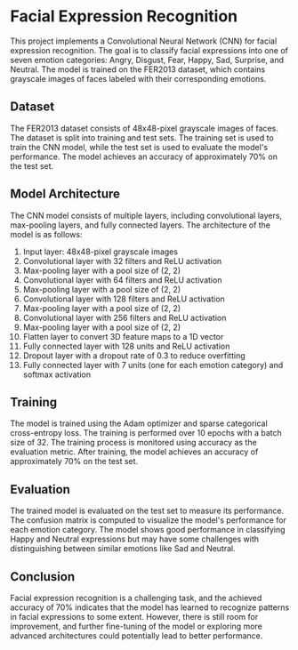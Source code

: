 # Facial Expression Recognition

This project implements a Convolutional Neural Network (CNN) for facial expression recognition. The goal is to classify facial expressions into one of seven emotion categories: Angry, Disgust, Fear, Happy, Sad, Surprise, and Neutral. The model is trained on the FER2013 dataset, which contains grayscale images of faces labeled with their corresponding emotions.

## Dataset

The FER2013 dataset consists of 48x48-pixel grayscale images of faces. The dataset is split into training and test sets. The training set is used to train the CNN model, while the test set is used to evaluate the model's performance. The model achieves an accuracy of approximately 70% on the test set.

## Model Architecture

The CNN model consists of multiple layers, including convolutional layers, max-pooling layers, and fully connected layers. The architecture of the model is as follows:

1. Input layer: 48x48-pixel grayscale images
2. Convolutional layer with 32 filters and ReLU activation
3. Max-pooling layer with a pool size of (2, 2)
4. Convolutional layer with 64 filters and ReLU activation
5. Max-pooling layer with a pool size of (2, 2)
6. Convolutional layer with 128 filters and ReLU activation
7. Max-pooling layer with a pool size of (2, 2)
8. Convolutional layer with 256 filters and ReLU activation
9. Max-pooling layer with a pool size of (2, 2)
10. Flatten layer to convert 3D feature maps to a 1D vector
11. Fully connected layer with 128 units and ReLU activation
12. Dropout layer with a dropout rate of 0.3 to reduce overfitting
13. Fully connected layer with 7 units (one for each emotion category) and softmax activation

## Training

The model is trained using the Adam optimizer and sparse categorical cross-entropy loss. The training is performed over 10 epochs with a batch size of 32. The training process is monitored using accuracy as the evaluation metric. After training, the model achieves an accuracy of approximately 70% on the test set.

## Evaluation

The trained model is evaluated on the test set to measure its performance. The confusion matrix is computed to visualize the model's performance for each emotion category. The model shows good performance in classifying Happy and Neutral expressions but may have some challenges with distinguishing between similar emotions like Sad and Neutral.

## Conclusion

Facial expression recognition is a challenging task, and the achieved accuracy of 70% indicates that the model has learned to recognize patterns in facial expressions to some extent. However, there is still room for improvement, and further fine-tuning of the model or exploring more advanced architectures could potentially lead to better performance.

 
